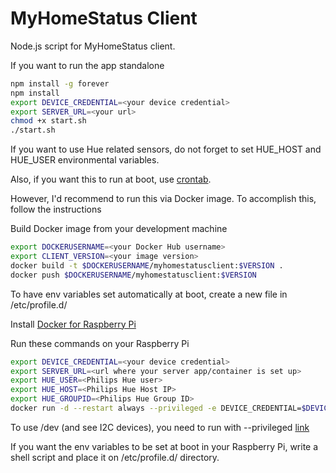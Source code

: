 # MyHomeStatus Client

Node.js script for MyHomeStatus client. 

If you want to run the app standalone

```bash
npm install -g forever
npm install
export DEVICE_CREDENTIAL=<your device credential>
export SERVER_URL=<your url>
chmod +x start.sh
./start.sh
```

If you want to use Hue related sensors, do not forget to set HUE_HOST and HUE_USER environmental variables.

Also, if you want this to run at boot, use [crontab](https://www.raspberrypi.org/documentation/linux/usage/cron.md).

However, I'd recommend to run this via Docker image. To accomplish this, follow the instructions

Build Docker image from your development machine
```bash
export DOCKERUSERNAME=<your Docker Hub username>
export CLIENT_VERSION=<your image version>
docker build -t $DOCKERUSERNAME/myhomestatusclient:$VERSION .
docker push $DOCKERUSERNAME/myhomestatusclient:$VERSION
```

To have env variables set automatically at boot, create a new file in /etc/profile.d/

Install [Docker for Raspberry Pi](https://www.raspberrypi.org/blog/docker-comes-to-raspberry-pi/)

Run these commands on your Raspberry Pi
```bash
export DEVICE_CREDENTIAL=<your device credential>
export SERVER_URL=<url where your server app/container is set up>
export HUE_USER=<Philips Hue user>
export HUE_HOST=<Philips Hue Host IP>
export HUE_GROUPID=<Philips Hue Group ID>
docker run -d --restart always --privileged -e DEVICE_CREDENTIAL=$DEVICE_CREDENTIAL -e HUE_USER=$HUE_USER -e HUE_HOST=$HUE_HOST -e HUE_GROUPID=$HUE_GROUPID -e SERVER_URL=$SERVER_URL --name myhomestatusclient $DOCKERUSERNAME/myhomestatusclient:$CLIENT_VERSION
```

To use /dev (and see I2C devices), you need to run with --privileged [link](https://stackoverflow.com/questions/40265984/i2c-inside-a-docker-container)

If you want the env variables to be set at boot in your Raspberry Pi, write a shell script and place it on /etc/profile.d/ directory.